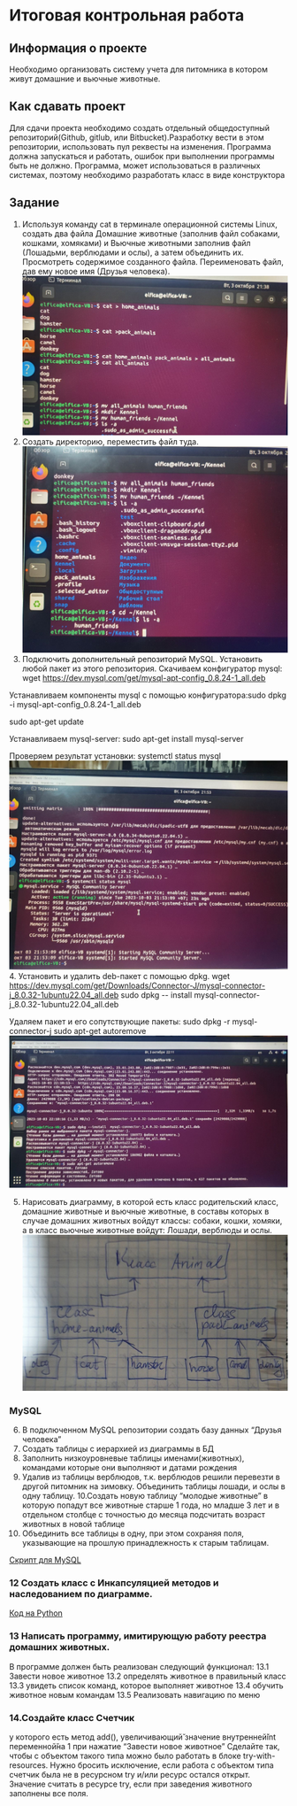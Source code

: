 # Итоговая контрольная работа
## Информация о проекте
Необходимо организовать систему учета для питомника в котором живут
домашние и вьючные животные.

## Как сдавать проект
Для сдачи проекта необходимо создать отдельный общедоступный
репозиторий(Github, gitlub, или Bitbucket).Разработку вести в этом
репозитории, использовать пул реквесты на изменения. Программа должна
запускаться и работать, ошибок при выполнении программы быть не должно.
Программа, может использоваться в различных системах, поэтому необходимо
разработать класс в виде конструктора

## Задание
1. Используя команду cat в терминале операционной системы Linux, создать
два файла Домашние животные (заполнив файл собаками, кошками,
хомяками) и Вьючные животными заполнив файл (Лошадьми, верблюдами и
ослы), а затем объединить их. Просмотреть содержимое созданного файла.
Переименовать файл, дав ему новое имя (Друзья человека).
![Alt text](photo_2023-10-03_22-41-15.jpg)
2. Создать директорию, переместить файл туда.
   ![Alt text](photo_2023-10-03_22-41-29.jpg)
3. Подключить дополнительный репозиторий MySQL. Установить любой пакет
из этого репозитория.
Скачиваем конфигуратор mysql:
wget https://dev.mysql.com/get/mysql-apt-config_0.8.24-1_all.deb

Устанавливаем компоненты mysql с помощью конфигуратора:sudo dpkg -i mysql-apt-config_0.8.24-1_all.deb

sudo apt-get update

Устанавливаем mysql-server:
sudo apt-get install mysql-server

Проверяем результат установки:
systemctl status mysql
![Alt text](photo_2023-10-03_22-56-33.jpg)
4. Установить и удалить deb-пакет с помощью dpkg.
wget https://dev.mysql.com/get/Downloads/Connector-J/mysql-connector-j_8.0.32-1ubuntu22.04_all.deb
sudo dpkg -- install mysql-connector-j_8.0.32-1ubuntu22.04_all.deb

Удаляем пакет и его сопутствующие пакеты:
sudo dpkg -r mysql-connector-j
sudo apt-get autoremove
![Alt text](photo_2023-10-03_23-12-14.jpg)

5. Нарисовать диаграмму, в которой есть класс родительский класс, домашние
животные и вьючные животные, в составы которых в случае домашних
животных войдут классы: собаки, кошки, хомяки, а в класс вьючные животные
войдут: Лошади, верблюды и ослы.
![Alt text](diagram.jpg)

### MySQL
6. В подключенном MySQL репозитории создать базу данных “Друзья
человека”
7. Создать таблицы с иерархией из диаграммы в БД
8. Заполнить низкоуровневые таблицы именами(животных), командами
которые они выполняют и датами рождения
9.  Удалив из таблицы верблюдов, т.к. верблюдов решили перевезти в другой
питомник на зимовку. Объединить таблицы лошади, и ослы в одну таблицу.
10.Создать новую таблицу “молодые животные” в которую попадут все
животные старше 1 года, но младше 3 лет и в отдельном столбце с точностью
до месяца подсчитать возраст животных в новой таблице
11.  Объединить все таблицы в одну, при этом сохраняя поля, указывающие на
прошлую принадлежность к старым таблицам.

[Скрипт для MySQL ](animals.sql)

### 12 Создать класс с Инкапсуляцией методов и наследованием по диаграмме.
[Код на Python](Animals/animal.py)

### 13 Написать программу, имитирующую работу реестра домашних животных.
В программе должен быть реализован следующий функционал:
13.1 Завести новое животное
13.2 определять животное в правильный класс
13.3 увидеть список команд, которое выполняет животное
13.4 обучить животное новым командам
13.5 Реализовать навигацию по меню

### 14.Создайте класс Счетчик
у которого есть метод add(), увеличивающий̆
значение внутренней̆int переменной̆на 1 при нажатие “Завести новое
животное” Сделайте так, чтобы с объектом такого типа можно было работать в
блоке try-with-resources. Нужно бросить исключение, если работа с объектом
типа счетчик была не в ресурсном try и/или ресурс остался открыт. Значение
считать в ресурсе try, если при заведения животного заполнены все поля.